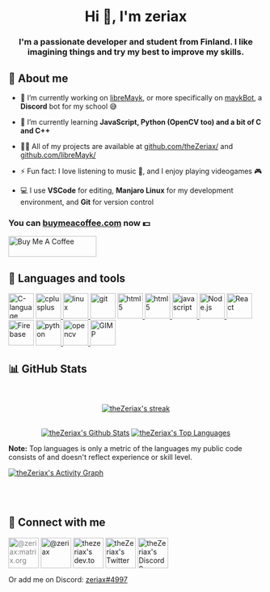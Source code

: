 <h1 align="center">Hi 👋, I'm zeriax</h1>
<h3 align="center">I'm a passionate developer and student from Finland. I like imagining things and try my best to improve my skills.</h3>

## 🙈 About me

- 🔭 I’m currently working on [libreMayk](https://github.com/libremayk/), or more specifically on [maykBot](https://github.com/libremayk/), a **Discord** bot for my school 😅

- 🌱 I’m currently learning **JavaScript, Python (OpenCV too) and a bit of C and C++**

- 👨‍💻 All of my projects are available at [github.com/theZeriax/](https://github.com/theZeriax/) and [github.com/libreMayk/](https://github.com/libreMayk/)

- ⚡ Fun fact: I love listening to music 🎵, and I enjoy playing videogames 🎮
  
- 💻 I use **VSCode** for editing, **Manjaro Linux** for my development environment, and **Git** for version control

### You can **[buymeacoffee.com](https://buymeacoffee.com/zeriax)** now 💵

<a href="https://www.buymeacoffee.com/zeriax" target="_blank"><img src="https://cdn.buymeacoffee.com/buttons/default-red.png" alt="Buy Me A Coffee" height="41" width="174"></a>

## 🔧 Languages and tools

<p align="left">
    <a href="https://www.cprogramming.com/" target="_blank" rel="noreferrer"><img src="https://img.icons8.com/color/400/000000/c-programming.png" alt="C-language" width="50" height="50"/></a>
    <a href="https://www.w3schools.com/cpp/" target="_blank" rel="noreferrer"> <img src="https://img.icons8.com/color/400/000000/c-plus-plus-logo.png" alt="cplusplus" width="50" height="50"/> </a>
    <a href="https://www.linux.org/" target="_blank" rel="noreferrer"> <img src="https://img.icons8.com/color/400/000000/linux--v1.png" alt="linux" width="50" height="50"/> </a>
    <a href="https://git-scm.com/" target="_blank" rel="noreferrer"> <img src="https://img.icons8.com/color/400/000000/git.png" alt="git" width="50" height="50"/></a>
    <a href="https://www.w3.org/html/" target="_blank" rel="noreferrer"> <img src="https://img.icons8.com/color/100/000000/html-5.png" alt="html5" width="50" height="50"/> </a>
    <a href="https://www.w3.org/css/" target="_blank" rel="noreferrer"> <img src="https://img.icons8.com/color/100/000000/css3.png" alt="html5" width="50" height="50"/> </a>
    <a href="https://developer.mozilla.org/en-US/docs/Web/JavaScript" target="_blank" rel="noreferrer"> <img src="https://img.icons8.com/color/400/000000/javascript.png" alt="javascript" width="50" height="50"/> </a>
    <a href="https://nodejs.org" target="_blank" rel="noreferrer"> <img src="https://img.icons8.com/color/400/000000/nodejs.png" alt="Node.js" width="50" height="50"/> </a>
    <a href="https://reactjs.org/" target="_blank" rel="noreferrer"> <img src="https://img.icons8.com/color/400/000000/react-native.png" alt="React" width="50" height="50"/></a>
    <a href="https://firebase.google.com/" target="_blank" rel="noreferrer"> <img src="https://img.icons8.com/color/400/000000/firebase.png" alt="Firebase" width="50" height="50"/></a>
    <a href="https://www.python.org" target="_blank" rel="noreferrer"> <img src="https://img.icons8.com/color/400/000000/python.png" alt="python" width="50" height="50"/> </a>
    <a href="https://opencv.org/" target="_blank" rel="noreferrer"> <img src="https://img.icons8.com/color/400/000000/opencv.png" alt="opencv" width="50" height="50"/> </a>
    <a href="https://www.gimp.org/" target="_blank" rel="noreferrer"> <img src="https://img.icons8.com/color/400/000000/gimp.png" alt="GIMP" width="50" height="50"/> </a>
</p>

## 📊 GitHub Stats

<br />
<p align="center">
    <a href="https://github.com/github.com/theZeriax">
        <img title="🔥 Get streak stats for your profile at git.io/streak-stats" alt="theZeriax's streak" src="https://github-readme-streak-stats.herokuapp.com/?user=theZeriax&theme=black-ice&hide_border=true&stroke=0000&background=060A0CD0"/>
    </a>
</p>
<p align="center">
  <br/>
    <a href="https://github.com/theZeriax/"><img alt="theZeriax's Github Stats" src="https://github-readme-stats.vercel.app/api?username=theZeriax&show_icons=true&count_private=true&theme=react&hide_border=true&bg_color=0D1117" /></a>
  <a href="https://github.com/theZeriax/"><img alt="theZeriax's Top Languages" src="https://github-readme-stats.vercel.app/api/top-langs/?username=theZeriax&langs_count=8&count_private=true&layout=compact&theme=react&hide_border=true&bg_color=0D1117" /></a>
  <br/>
</p>
  <b>Note:</b> Top languages is only a metric of the languages my public code consists of and doesn't reflect experience or skill level.

<br/>

<a href="https://github.com/theZeriax/"><img alt="theZeriax's Activity Graph" src="https://activity-graph.herokuapp.com/graph?username=theZeriax&bg_color=0D1117&color=5BCDEC&line=5BCDEC&point=FFFFFF&hide_border=true" /></a>

<br/>
<br/>

## 📨 Connect with me

<p align="left">
<a href="https://matrix.to/#/@zeriax:matrix.org" target="_blank"><img align="center" src="https://img.icons8.com/ios-filled/400/dbdbdb/matrix-logo.png" alt="@zeriax:matrix.org" height="60" width="60" style="color: #808080;"/></a>
<a href="https://medium.com/@zeriax" target="_blank"><img align="center" src="https://img.icons8.com/ios-filled/400/dbdbdb/medium-logo.png" alt="@zeriax" height="60" width="60" /></a>
<a href="https://dev.to/thezeriax" target="_blank"><img align="center" src="https://img.icons8.com/windows/400/dbdbdb/dev.png" alt="thezeriax's dev.to" height="60" width="60" /></a>
<a href="https://twitter.com/theZeriax" target="_blank"><img align="center" src="https://img.icons8.com/windows/400/6fe2fc/twitter.png" alt="theZeriax's Twitter" height="60" width="60" /></a>
<a href="https://discord.gg/YM6G79p2U4" target="_blank"><img align="center" src="https://img.icons8.com/material/400/6f90fc/discord-logo--v1.png" alt="theZeriax's Discord Server" height="60" width="60" /></a>

Or add me on Discord:
<a href="https://www.youtube.com/watch?v=dQw4w9WgXcQ" target="_blank">zeriax#4997</a>

</p>
